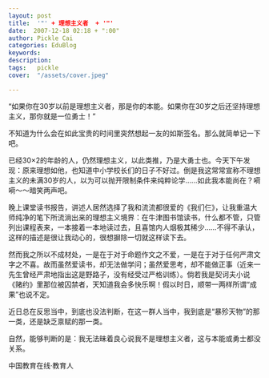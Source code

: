 ```yaml
---
layout: post  
title:  '"' + 理想主义者  + '"'
date:  2007-12-18 02:18 + ":00" 
author: Pickle Cai  
categories: EduBlog  
keywords: 
description:   
tags:	pickle   
cover:  "/assets/cover.jpeg"  

---  
```

    
“如果你在30岁以前是理想主义者，那是你的本能。如果你在30岁之后还坚持理想主义，那你就是一位勇士！”



不知道为什么会在如此宝贵的时间里突然想起一友的如斯签名。那么就简单记一下吧。



已经30×2的年龄的人，仍然理想主义，以此类推，乃是大勇士也。今天下午发现：原来理想如他，也知道中小学校长们的日子不好过。倒是我这常常宣称不理想主义的未满30岁的人，以为可以抛开限制条件来纯粹论学……如此我本能尚在？嗬嗬～～暗笑两声吧。



晚上课堂读书报告，讲述人居然选择了我和流流都很爱的《我们仨》，让我重温大师纯净的笔下所流淌出来的理想主义境界：在牛津图书馆读书，什么都不管，只管列出课程表来，一本接着一本地读过去，且喜馆内人烟极其稀少……不得不承认，这样的描述是很让我动心的，很想摒除一切就这样读下去。



然而我之所以不成材处，一是在于对于命题作文之不爱，一是在于对于任何严肃文字之不喜。故而虽然爱读书，却无法做学问；虽然爱思考，却不能做正事（近来一先生曾经严肃地指出这是野路子，没有经受过严格训练）。倘若我是契诃夫小说《赌约》里那位被囚禁者，天知道我会多快乐啊！假以时日，顺带一两样所谓“成果”也说不定。



近日总在反思当中，到底也没法判断，在这一群人当中，我到底是“暴殄天物”的那一类，还是缺乏禀赋的那一类。



自然，能够判断的是：我无法昧着良心说我不是理想主义者，这与本能或勇士都没关系。

		

		    
 中国教育在线·教育人


